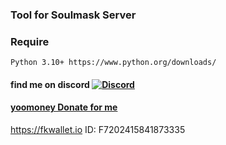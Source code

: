 ### Tool for Soulmask Server

### Require 
    Python 3.10+ https://www.python.org/downloads/




#### find me on discord [![Discord](https://discordapp.com/api/guilds/626106205122592769/widget.png?style=shield)](https://discord.gg/qYmBmDR)
#### [yoomoney Donate for me](https://yoomoney.ru/to/4100116619431314)
https://fkwallet.io  ID: F7202415841873335
